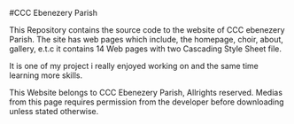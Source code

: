 #CCC Ebenezery Parish

This Repository contains the source code to the website of CCC ebenezery Parish.
The site has web pages which include, the homepage, choir, about, gallery, e.t.c
it contains 14 Web pages with two Cascading Style Sheet file.


It is one of my project i really enjoyed working on and the same time learning more skills.

This Website belongs to CCC Ebenezery Parish, Allrights reserved.
Medias from this page requires permission from the developer before downloading unless stated otherwise.
